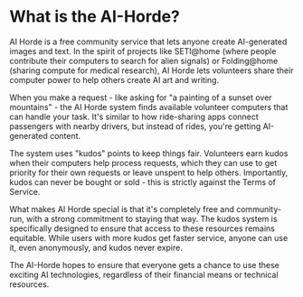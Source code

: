 # What is the AI-Horde?

AI Horde is a free community service that lets anyone create AI-generated images and text. In the spirit of projects like  SETI@home (where people contribute their computers to search for alien signals) or  Folding@home (sharing compute for medical research), AI Horde lets volunteers share their computer power to help others create AI art and writing.

When you make a request - like asking for "a painting of a sunset over mountains" - the AI Horde system finds available volunteer computers that can handle your task. It's similar to how ride-sharing apps connect passengers with nearby drivers, but instead of rides, you're getting AI-generated content.

The system uses "kudos" points to keep things fair. Volunteers earn kudos when their computers help process requests, which they can use to get priority for their own requests or leave unspent to help others. Importantly, kudos can never be bought or sold - this is strictly against the Terms of Service.

What makes AI Horde special is that it's completely free and community-run, with a strong commitment to staying that way. The kudos system is specifically designed to ensure that access to these resources remains equitable. While users with more kudos get faster service, anyone can use it, even anonymously, and kudos never expire.

The AI-Horde hopes to ensure that everyone gets a chance to use these exciting AI technologies, regardless of their financial means or technical resources.
